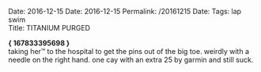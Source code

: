 Date: 2016-12-15
Date: 2016-12-15
Permalink: /20161215
Date: 
Tags: lap swim  
Title: TITANIUM PURGED
  
**{ 167833395698 }**  
taking her™ to the hospital to get the pins out of the big toe. weirdly with a needle on the right hand. one cay with an extra 25 by garmin and still suck.